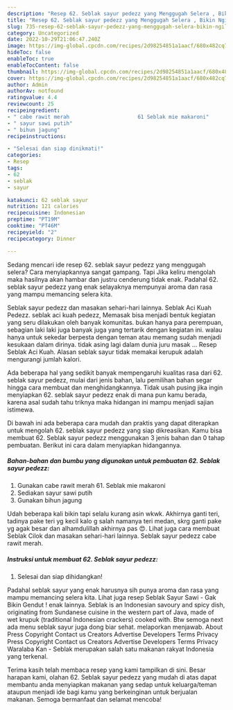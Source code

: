 ```yaml
---
description: "Resep 62. Seblak sayur pedezz yang Menggugah Selera , Bikin Ngiler"
title: "Resep 62. Seblak sayur pedezz yang Menggugah Selera , Bikin Ngiler"
slug: 735-resep-62-seblak-sayur-pedezz-yang-menggugah-selera-bikin-ngiler
category: Uncategorized
date: 2022-10-29T21:06:47.240Z
image: https://img-global.cpcdn.com/recipes/2d98254851a1aacf/680x482cq70/62-seblak-sayur-pedezz-foto-resep-utama.jpg
hideToc: false
enableToc: true
enableTocContent: false
thumbnail: https://img-global.cpcdn.com/recipes/2d98254851a1aacf/680x482cq70/62-seblak-sayur-pedezz-foto-resep-utama.jpg
cover: https://img-global.cpcdn.com/recipes/2d98254851a1aacf/680x482cq70/62-seblak-sayur-pedezz-foto-resep-utama.jpg
author: Admin
authorAv: notfound
ratingvalue: 4.4
reviewcount: 25
recipeingredient:
- " cabe rawit merah                      61 Seblak mie makaroni"
- " sayur sawi putih"
- " bihun jagung"
recipeinstructions:

- "Selesai dan siap dinikmati!"
categories:
- Resep
tags:
- 62
- seblak
- sayur

katakunci: 62 seblak sayur 
nutrition: 121 calories
recipecuisine: Indonesian
preptime: "PT19M"
cooktime: "PT46M"
recipeyield: "2"
recipecategory: Dinner

---
```



Sedang mencari ide resep 62. seblak sayur pedezz yang menggugah selera? Cara menyiapkannya sangat gampang. Tapi Jika keliru mengolah maka hasilnya akan hambar dan justru cenderung tidak enak. Padahal 62. seblak sayur pedezz yang enak selayaknya mempunyai aroma dan rasa yang mampu memancing selera kita.


Seblak sayur pedezz dan masakan sehari-hari lainnya. Seblak Aci Kuah Pedezz. seblak aci kuah pedezz, Memasak bisa menjadi bentuk kegiatan yang seru dilakukan oleh banyak komunitas. bukan hanya para perempuan, sebagian laki laki juga banyak juga yang tertarik dengan kegiatan ini. walau hanya untuk sekedar berpesta dengan teman atau memang sudah menjadi kesukaan dalam dirinya. tidak asing lagi dalam dunia juru masak … Resep Seblak Aci Kuah. Alasan seblak sayur tidak memakai kerupuk adalah mengurangi jumlah kalori.

Ada beberapa hal yang sedikit banyak mempengaruhi kualitas rasa dari 62. seblak sayur pedezz, mulai dari jenis bahan, lalu pemilihan bahan segar hingga cara membuat dan menghidangkannya. Tidak usah pusing jika ingin menyiapkan 62. seblak sayur pedezz enak di mana pun kamu berada, karena asal sudah tahu triknya maka hidangan ini mampu menjadi sajian istimewa.


Di bawah ini ada beberapa cara mudah dan praktis yang dapat diterapkan untuk mengolah 62. seblak sayur pedezz yang siap dikreasikan. Kamu bisa membuat 62. Seblak sayur pedezz menggunakan 3 jenis bahan dan 0 tahap pembuatan. Berikut ini cara dalam menyiapkan hidangannya.

<!--inarticleads1-->

##### Bahan-bahan dan bumbu yang digunakan untuk pembuatan 62. Seblak sayur pedezz:

1. Gunakan  cabe rawit merah                      61. Seblak mie makaroni
1. Sediakan  sayur sawi putih
1. Gunakan  bihun jagung


Udah beberapa kali bikin tapi selalu kurang asin wkwk. Akhirnya ganti teri, tadinya pake teri yg kecil kalo g salah namanya teri medan, skrg ganti pake yg agak besar dan alhamdulillah akhirnya pas 😍. Lihat juga cara membuat Seblak Cilok dan masakan sehari-hari lainnya. Seblak sayur pedezz cabe rawit merah. 

<!--inarticleads2-->

##### Instruksi untuk membuat 62. Seblak sayur pedezz:


1. Selesai dan siap dihidangkan!

Padahal seblak sayur yang enak harusnya sih punya aroma dan rasa yang mampu memancing selera kita. Lihat juga resep Seblak Sayur Sawi - Gak Bikin Gendut ! enak lainnya. Seblak is an Indonesian savoury and spicy dish, originating from Sundanese cuisine in the western part of Java, made of wet krupuk (traditional Indonesian crackers) cooked with. Btw semoga next ada menu seblak sayur juga dong biar sehat. melaporkan menjawab. About Press Copyright Contact us Creators Advertise Developers Terms Privacy Press Copyright Contact us Creators Advertise Developers Terms Privacy Waralaba Kan - Seblak merupakan salah satu makanan rakyat Indonesia yang terkenal. 

Terima kasih telah membaca resep yang kami tampilkan di sini. Besar harapan kami, olahan 62. Seblak sayur pedezz yang mudah di atas dapat membantu anda menyiapkan makanan yang sedap untuk keluarga/teman ataupun menjadi ide bagi kamu yang berkeinginan untuk berjualan makanan. Semoga bermanfaat dan selamat mencoba!
